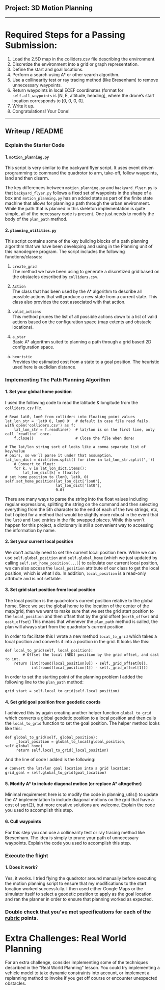 ## Project: 3D Motion Planning

---

# Required Steps for a Passing Submission:
1. Load the 2.5D map in the colliders.csv file describing the environment.
2. Discretize the environment into a grid or graph representation.
3. Define the start and goal locations.
4. Perform a search using A* or other search algorithm.
5. Use a collinearity test or ray tracing method (like Bresenham) to remove unnecessary waypoints.
6. Return waypoints in local ECEF coordinates (format for `self.all_waypoints` is [N, E, altitude, heading], where the drone’s start location corresponds to [0, 0, 0, 0].
7. Write it up.
8. Congratulations!  Your Done!

---
## Writeup / README

### Explain the Starter Code

#### 1. `motion_planning.py`

This script is very similar to the backyard flyer script. It uses event driven programming to command the quadrotor to arm, take-off, follow waypoints, land and then disarm.

The key differences between `motion_planning.py` and `backyard_flyer.py` is that
`backyard_flyer.py` follows a fixed set of waypoints in the shape of a box and
`motion_planning.py` has an added state as part of the finite state machine that
allows for planning a path through the urban environment. While the path that is
planned in this skeleton implementation is quite simple, all of the necessary
code is present. One just needs to modify the body of the `plan_path` method.

#### 2. `planning_utilities.py`

This script contains some of the key building blocks of a path planning algorithm
that we have been developing and using in the Planning unit of this nanodegree
program. The script includes the following functions/classes:

  1. `create_grid`  
    The method we have been using to generate a discretized grid based on the
obstacles described by `colliders.csv`.

  2. `Action`  
    The class that has been used by the A* algorithm to describe all possible
actions that will produce a new state from a current state. This class also provides
the cost associated with that action.

  3. `valid_actions`  
    This method prunes the list of all possible actions down to a list of valid actions
based on the configuration space (map extents and obstacle locations).

  4. `a_star`  
    Basic A* algorithm suited to planning a path through a grid based
2D configuration space.

  5. `heuristic`  
    Provides the estimated cost from a state to a goal position. The
heuristic used here is euclidian distance.

### Implementing The Path Planning Algorithm

#### 1. Set your global home position
I used the following code to read the latitude & longitude from the `colliders.csv` file.

    # Read lat0, lon0 from colliders into floating point values
    lat_lon_str = 'lat0 0, lon0 0'  # default in case file read fails.
    with open('colliders.csv') as f:
        lat_lon_str = f.readline()  # lat/lon is on the first line, only call `readline` once.
        f.close()                   # Close the file when done!

    # The lat/lon string sort of looks like a comma separate list of key/value
    # pairs, so we'll parse it under that assumption.
    lat_lon_dict = dict(item.split() for item in lat_lon_str.split(','))
		# Convert to float:
		for k, v in lat_lon_dict.items():
		    lat_lon_dict[k] = float(v)
    # set home position to (lon0, lat0, 0)
    self.set_home_position(lat_lon_dict['lon0'],
                           lat_lon_dict['lat0'],
                           0.0)

There are many ways to parse the string into the float values including regular expressions,
splitting the string on the command and then selecting everything from the 5th character to
the end of each of the two strings, etc, but I opted for a method that would be slightly
more robust in the event that the `lat0` and `lon0` entries in the file swapped places. While
this won't happen for this project, a dictionary is still a convenient way to accessing the
information by name.

#### 2. Set your current local position
We don't actually need to set the current local position here. While we can use
`self.global_position` and `self.global_home` (which we just updated by calling
`self.set_home_position(...)`) to calculate our current local position, we can also
access the `local_position` attribute of our class to get the local position, which
is what I do. In addition, `local_position` is a read-only attribute and is not settable.

#### 3. Set grid start position from local position
The local position is the quadrotor's current position relative to the global home. Since we
set the global home to the location of the center of the map/grid, then we want to make sure
that we set the grid start position to the `local_position` and then offset that by the grid
offset (`north_offset` and `east_offset`) This means that whenever the `plan_path` method
is called, the plan will always start from the quadrotor's current position.

In order to facilitate this I wrote a new method `local_to_grid` which takes a local position
and converts it into a position in the grid. It looks like this:

    def local_to_grid(self, local_position):
		    # Offset the local (NED) position by the grid offset, and cast to int.
        return (int(round(local_position[0]) - self._grid_offset[0]),
                int(round(local_position[1]) - self._grid_offset[1]))

In order to set the starting point of the planning problem I added the following line to
the `plan_path` method:

    grid_start = self.local_to_grid(self.local_position)

#### 4. Set grid goal position from geodetic coords
I achieved this by again creating another helper function `global_to_grid` which converts a
global geodetic position to a local position and then calls the `local_to_grid` function to
set the goal position. The helper method looks like this:

    def global_to_grid(self, global_position):
         _local_position = global_to_local(global_position, self.global_home)
         return self.local_to_grid(_local_position)

And the line of code I added is the following:

    # Convert the lat/lon goal location into a grid location:
    grid_goal = self.global_to_grid(goal_location)


#### 5. Modify A* to include diagonal motion (or replace A* altogether)
Minimal requirement here is to modify the code in planning_utils() to update the A* implementation to include diagonal motions on the grid that have a cost of sqrt(2), but more creative solutions are welcome. Explain the code you used to accomplish this step.

#### 6. Cull waypoints
For this step you can use a collinearity test or ray tracing method like Bresenham. The idea is simply to prune your path of unnecessary waypoints. Explain the code you used to accomplish this step.



### Execute the flight
#### 1. Does it work?
Yes, it works. I tried flying the quadrotor around manually before executing the motion
planning script to ensure that my modifications to the start location worked successfully.
I then used either Google Maps or the simulator itself to select a geodetic position to apply
as the goal location and ran the planner in order to ensure that planning worked as expected.

### Double check that you've met specifications for each of the [rubric](https://review.udacity.com/#!/rubrics/1534/view) points.

# Extra Challenges: Real World Planning

For an extra challenge, consider implementing some of the techniques described in the "Real World Planning" lesson. You could try implementing a vehicle model to take dynamic constraints into account, or implement a replanning method to invoke if you get off course or encounter unexpected obstacles.


